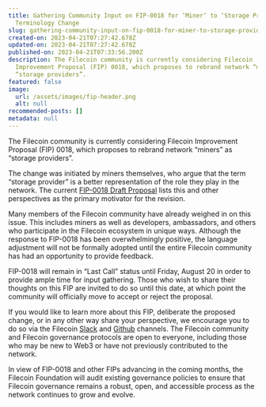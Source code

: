 ```yaml
---
title: Gathering Community Input on FIP-0018 for ‘Miner’ to ‘Storage Provider’
  Terminology Change
slug: gathering-community-input-on-fip-0018-for-miner-to-storage-provider-terminology-change
created-on: 2023-04-21T07:27:42.678Z
updated-on: 2023-04-21T07:27:42.678Z
published-on: 2023-04-21T07:33:56.200Z
description: The Filecoin community is currently considering Filecoin
  Improvement Proposal (FIP) 0018, which proposes to rebrand network “miners” as
  “storage providers”.
featured: false
image:
  url: /assets/images/fip-header.png
  alt: null
recommended-posts: []
metadata: null
---
```


The Filecoin community is currently considering Filecoin Improvement Proposal (FIP) 0018, which proposes to rebrand network “miners” as “storage providers”.

The change was initiated by miners themselves, who argue that the term “storage provider” is a better representation of the role they play in the network. The current [FIP-0018 Draft Proposal](https://github.com/filecoin-project/FIPs/blob/master/FIPS/fip-0018.md) lists this and other perspectives as the primary motivator for the revision.

Many members of the Filecoin community have already weighed in on this issue. This includes miners as well as developers, ambassadors, and others who participate in the Filecoin ecosystem in unique ways. Although the response to FIP-0018 has been overwhelmingly positive, the language adjustment will not be formally adopted until the entire Filecoin community has had an opportunity to provide feedback.

FIP-0018 will remain in “Last Call” status until Friday, August 20 in order to provide ample time for input gathering. Those who wish to share their thoughts on this FIP are invited to do so until this date, at which point the community will officially move to accept or reject the proposal.

If you would like to learn more about this FIP, deliberate the proposed change, or in any other way share your perspective, we encourage you to do so via the Filecoin [Slack](http://filecoinproject.slack.com/) and [Github](https://github.com/filecoin-project) channels. The Filecoin community and Filecoin governance protocols are open to everyone, including those who may be new to Web3 or have not previously contributed to the network.

In view of FIP-0018 and other FIPs advancing in the coming months, the Filecoin Foundation will audit existing governance policies to ensure that Filecoin governance remains a robust, open, and accessible process as the network continues to grow and evolve.
